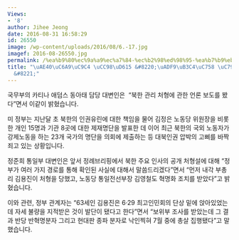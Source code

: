 ```yaml
---
Views:
- '8'
author: Jihee Jeong
date: 2016-08-31 16:58:29
id: 26550
image: /wp-content/uploads/2016/08/6.-17.jpg
imagef: 2016-08-26550.jpg
permalink: /%ea%b9%80%ec%9a%a9%ec%a7%84-%ec%b2%98%ed%98%95-%ea%b7%b9%eb%8f%84%ec%9d%98-%ec%9e%94%ed%98%b9%ec%84%b1/
title: "\uAE40\uC6A9\uC9C4 \uCC98\uD615 &#8220;\uADF9\uB3C4\uC758 \uC794\uD639\uC131\
  &#8221;"
---
```


국무부의 카티나 애덤스 동아태 담당 대변인은  &#8220;북한 관리 처형에 관한 언론 보도를 봤다&#8221;면서 이같이 밝혔습니다.

미 정부는 지난달 초 북한의 인권유린에 대한 책임을 물어 김정은 노동당 위원장을 비롯한 개인 15명과 기관 8곳에 대한 제재명단을 발표한 데 이어 최근 북한의 국외 노동자가 강제노동을 하는 23개 국가의 명단을 의회에 제출하는 등 대북인권 압박의 고삐를 바짝 죄고 있는 상황입니다.

정준희 통일부 대변인은 앞서 정례브리핑에서 북한 주요 인사의 공개 처형설에 대해 &#8220;정부가 여러 가지 경로를 통해 확인된 사실에 대해서 말씀드리겠다&#8221;면서 &#8220;먼저 내각 부총리 김용진이 처형을 당했고, 노동당 통일전선부장 김영철도 혁명화 조치를 받았다&#8221;고 밝혔습니다.

이와 관련, 정부 관계자는 &#8220;63세인 김용진은 6·29 최고인민회의 단상 밑에 앉아있었는데 자세 불량을 지적받은 것이 발단이 됐다고 한다&#8221;면서 &#8220;보위부 조사를 받았는데 그 결과 반당 반혁명분자 그리고 현대판 종파 분자로 낙인찍혀 7월 중에 총살 집행됐다&#8221;고 말했습니다.